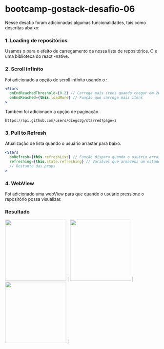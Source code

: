 # bootcamp-gostack-desafio-06

Nesse desafio foram adicionadas algumas funcionalidades, tais como descritas abaixo:

### 1. Loading de repositórios

Usamos o  <ActivityIndicator /> para o efeito de carregamento da nossa lista de repositórios. O <ActivityIndicator /> e uma biblioteca do react -native.

### 2. Scroll infinito

Foi adicionado a opção de scroll infinito usando o :

```jsx
<Stars
  onEndReachedThreshold={0.2} // Carrega mais itens quando chegar em 20% do fim
  onEndReached={this.loadMore} // Função que carrega mais itens
>
```

Também foi adicionado a opção de paginação.

```
https://api.github.com/users/diego3g/starred?page=2

```

### 

### 3. Pull to Refresh

Atualização de lista quando o usuário arrastar para baixo.

```jsx
<Stars
  onRefresh={this.refreshList} // Função dispara quando o usuário arrasta a lista pra baixo
  refreshing={this.state.refreshing} // Variável que armazena um estado true/false que representa se a lista está atualizando
  // Restante das props
>
```

### 4. WebView

Foi adicionado uma webView para que quando o usuário pressione o reposirório possa visualizar.

### Resultado

<img src="https://user-images.githubusercontent.com/32397288/102946059-5403f880-449e-11eb-998d-a5e699ec539e.png" width="200"> | <img src="https://user-images.githubusercontent.com/32397288/102946073-5b2b0680-449e-11eb-9784-4b5e1ab0c169.png" width="200"> | <img src="hhttps://user-images.githubusercontent.com/32397288/102946092-62521480-449e-11eb-855b-f930495e3ebc.png" width="200"> | 

